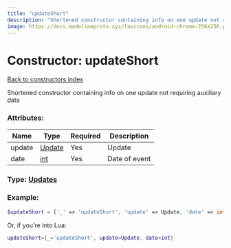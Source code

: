 ```yaml
---
title: "updateShort"
description: "Shortened constructor containing info on one update not requiring auxiliary data"
image: https://docs.madelineproto.xyz/favicons/android-chrome-256x256.png
---
```

# Constructor: updateShort  
[Back to constructors index](index.md)



Shortened constructor containing info on one update not requiring auxiliary data

### Attributes:

| Name     |    Type       | Required | Description |
|----------|---------------|----------|-------------|
|update|[Update](../types/Update.md) | Yes|Update|
|date|[int](../types/int.md) | Yes|Date of event|



### Type: [Updates](../types/Updates.md)


### Example:

```php
$updateShort = ['_' => 'updateShort', 'update' => Update, 'date' => int];
```  


Or, if you're into Lua:

```lua
updateShort={_='updateShort', update=Update, date=int}

```


